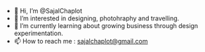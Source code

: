 - 👋 Hi, I’m @SajalChaplot
- 👀 I’m interested in designing, photohraphy and travelling.
- 🌱 I’m currently learning about growing business through design experimentation.
- 📫 How to reach me : sajalchaplot@gmail.com

<!---
SajalChaplot/SajalChaplot is a ✨ special ✨ repository because its `README.md` (this file) appears on your GitHub profile.
You can click the Preview link to take a look at your changes.
--->
